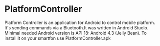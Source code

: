 # PlatformController

Platform Controller is an application for Android to control mobile platform. It's sending commands via a Bluetooth.It was written in Android Studio. Minimal needed Android version is API 18: Android 4.3 (Jelly Bean). To install it on your smartfon use PlatformController.apk

